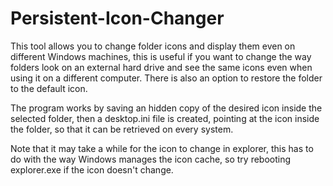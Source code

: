 # Persistent-Icon-Changer
This tool allows you to change folder icons and display them even on different Windows machines, this is useful if you want to change
the way folders look on an external hard drive and see the same icons even when using it on a different computer.
There is also an option to restore the folder to the default icon.

The program works by saving an hidden copy of the desired icon inside the selected folder, then a desktop.ini file is created, pointing at
the icon inside the folder, so that it can be retrieved on every system.

Note that it may take a while for the icon to change in explorer, this has to do with the way Windows manages the icon cache, so try rebooting explorer.exe if the icon doesn't change.
